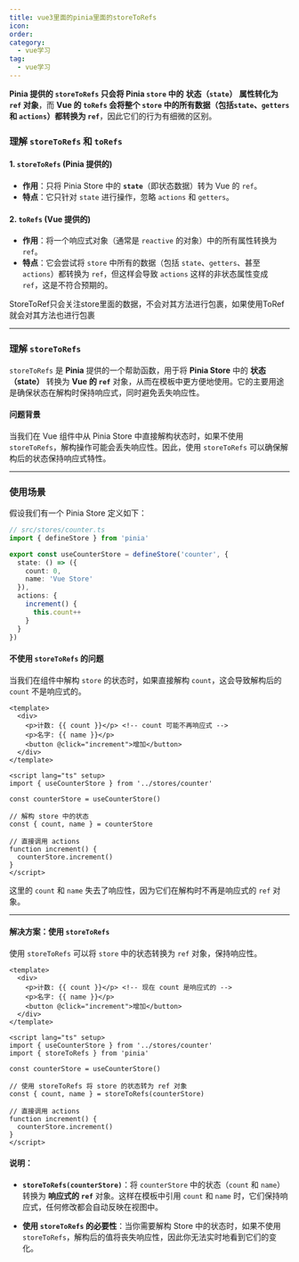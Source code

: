 ```yaml
---
title: vue3里面的pinia里面的storeToRefs
icon: 
order: 
category:
  - vue学习
tag:
  - vue学习
---
```






**Pinia 提供的 `storeToRefs` 只会将 Pinia `store` 中的** **状态（`state`）** **属性转化为 `ref` 对象**，而 **Vue 的 `toRefs` 会将整个 `store` 中的所有数据（包括`state`、`getters` 和 `actions`）都转换为 `ref`**，因此它们的行为有细微的区别。

### 理解 `storeToRefs` 和 `toRefs`

#### 1. **`storeToRefs`** (Pinia 提供的)

- **作用**：只将 Pinia Store 中的 **`state`**（即状态数据）转为 Vue 的 `ref`。
- **特点**：它只针对 `state` 进行操作，忽略 `actions` 和 `getters`。

#### 2. **`toRefs`** (Vue 提供的)

- **作用**：将一个响应式对象（通常是 `reactive` 的对象）中的所有属性转换为 `ref`。
- **特点**：它会尝试将 `store` 中所有的数据（包括 `state`、`getters`、甚至 `actions`）都转换为 `ref`，但这样会导致 `actions` 这样的非状态属性变成 `ref`，这是不符合预期的。

StoreToRef只会关注store里面的数据，不会对其方法进行包裹，如果使用ToRef就会对其方法也进行包裹







------





### 理解 `storeToRefs`

`storeToRefs` 是 **Pinia** 提供的一个帮助函数，用于将 **Pinia Store** 中的 **状态（state）** 转换为 **Vue 的 `ref`** 对象，从而在模板中更方便地使用。它的主要用途是确保状态在解构时保持响应式，同时避免丢失响应性。

#### 问题背景

当我们在 Vue 组件中从 Pinia Store 中直接解构状态时，如果不使用 `storeToRefs`，解构操作可能会丢失响应性。因此，使用 `storeToRefs` 可以确保解构后的状态保持响应式特性。

---

### 使用场景

假设我们有一个 Pinia Store 定义如下：

```ts
// src/stores/counter.ts
import { defineStore } from 'pinia'

export const useCounterStore = defineStore('counter', {
  state: () => ({
    count: 0,
    name: 'Vue Store'
  }),
  actions: {
    increment() {
      this.count++
    }
  }
})
```

#### 不使用 `storeToRefs` 的问题

当我们在组件中解构 `store` 的状态时，如果直接解构 `count`，这会导致解构后的 `count` 不是响应式的。

```vue
<template>
  <div>
    <p>计数: {{ count }}</p> <!-- count 可能不再响应式 -->
    <p>名字: {{ name }}</p>
    <button @click="increment">增加</button>
  </div>
</template>

<script lang="ts" setup>
import { useCounterStore } from '../stores/counter'

const counterStore = useCounterStore()

// 解构 store 中的状态
const { count, name } = counterStore

// 直接调用 actions
function increment() {
  counterStore.increment()
}
</script>
```

这里的 `count` 和 `name` 失去了响应性，因为它们在解构时不再是响应式的 `ref` 对象。

---

#### 解决方案：使用 `storeToRefs`

使用 `storeToRefs` 可以将 `store` 中的状态转换为 `ref` 对象，保持响应性。

```vue
<template>
  <div>
    <p>计数: {{ count }}</p> <!-- 现在 count 是响应式的 -->
    <p>名字: {{ name }}</p>
    <button @click="increment">增加</button>
  </div>
</template>

<script lang="ts" setup>
import { useCounterStore } from '../stores/counter'
import { storeToRefs } from 'pinia'

const counterStore = useCounterStore()

// 使用 storeToRefs 将 store 的状态转为 ref 对象
const { count, name } = storeToRefs(counterStore)

// 直接调用 actions
function increment() {
  counterStore.increment()
}
</script>
```

#### 说明：

- **`storeToRefs(counterStore)`**：将 `counterStore` 中的状态（`count` 和 `name`）转换为 **响应式的 `ref`** 对象。这样在模板中引用 `count` 和 `name` 时，它们保持响应式，任何修改都会自动反映在视图中。

- **使用 `storeToRefs` 的必要性**：当你需要解构 Store 中的状态时，如果不使用 `storeToRefs`，解构后的值将丧失响应性，因此你无法实时地看到它们的变化。